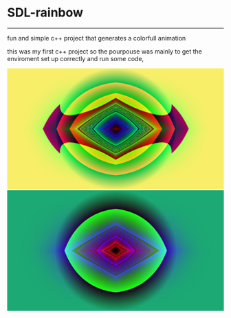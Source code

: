 # SDL-rainbow
---
fun and simple c++ project that generates a colorfull animation

this was my first c++ project so the pourpouse was mainly to get the enviroment set up correctly and run some code,

![](https://raw.githubusercontent.com/BjorneEk/SDL-rainbow/master/images/img-1.png)
![](https://raw.githubusercontent.com/BjorneEk/SDL-rainbow/master/images/img-2.png)
